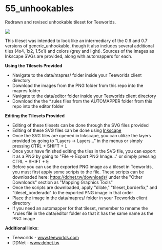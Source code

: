 # 55_unhookables
Redrawn and revised unhookable tileset for Teeworlds.

<img src=http://i.imgur.com/xrHSDOe.png>

This tileset was intended to look like an intermediary of the 0.6 and 0.7 versions of generic_unhookable, though it also includes several additional tiles (4x4, 1x2, 1.5x1) and colors (grey and light). Sources of the images as Inkscape SVGs are provided, along with automappers for each.

**Using the Tilesets Provided**
  - Navigate to the data/mapres/ folder inside your Teeworlds client directory
  - Download the images from the PNG folder from this repo into the mapres folder
  - Navigate to the data/editor folder inside your Teeworlds client directory
  - Download the the \*.rules files from the AUTOMAPPER folder from this repo into the editor folder
  
**Editing the Tilesets Provided**
  - Editing of these tilesets can be done through the SVG files provided
  - Editing of these SVG files can be done using [Inkscape](www.inkscape.org)
  - Once the SVG files are opened in Inkscape, you can utilize the layers provided by going to "Layers -> Layers..." in the menus or simply pressing CTRL + SHIFT + L
  - Once your have finished editing the tiles in the SVG file, you can export it as a PNG by going to "File -> Export PNG Image..." or simply pressing CTRL + SHIFT + E
  - Before you can use the exported PNG image as a tileset in Teeworlds, you must first apply some scripts to the file. These scripts can be downloaded here: https://ddnet.tw/downloads/ under the "Other Downloads" section as "Mapping Graphics Tools"
  - Once the scripts are downloaded, apply "dilate," "tileset_borderfix," and "tileset_borderadd" to the exported PNG image in that order
  - Place the image in the data/mapres/ folder in your Teeworlds client directory
  - If you need an automapper for that tileset, remember to rename the \*.rules file in the data/editor folder so that it has the same name as the PNG image

**Additional links:**
  - Teeworlds - www.teeworlds.com
  - DDNet - www.ddnet.tw
